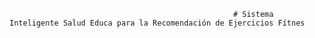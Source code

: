                                                       # Sistema Inteligente Salud Educa para la Recomendación de Ejercicios Fítnes

